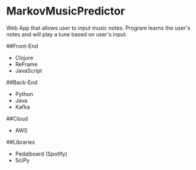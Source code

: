 # MarkovMusicPredictor
Web App that allows user to input music notes. Program learns the user's notes and will play a tune based on user's input. 

##Front-End
* Clojure
* ReFrame
* JavaScript

##Back-End
* Python
* Java
* Kafka

##Cloud
* AWS

##Libraries
* Pedalboard (Spotify) 
* SciPy
